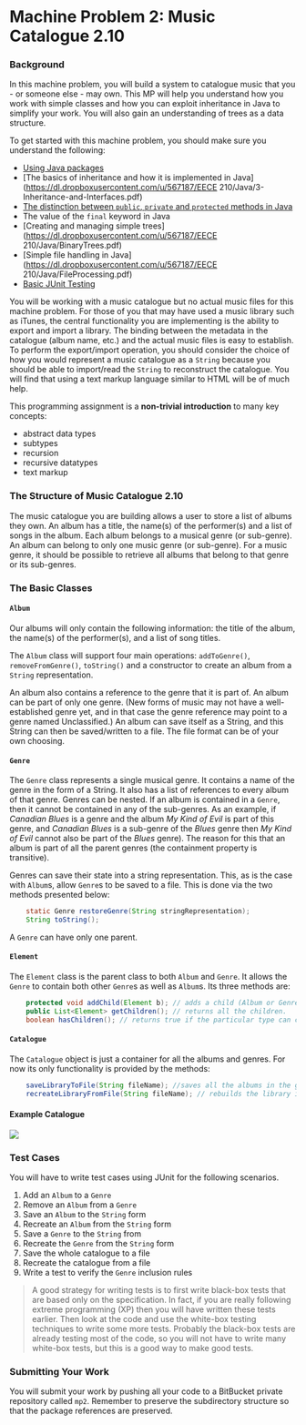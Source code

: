 Machine Problem 2: Music Catalogue 2.10
===


### Background

In this machine problem, you will build a system to catalogue music that you - or someone else - may own. This MP will help you understand how you work with simple classes and how you can exploit inheritance in Java to simplify your work. You will also gain an understanding of trees as a data structure.

To get started with this machine problem, you should make sure you understand the following:
+ [Using Java packages](http://docs.oracle.com/javase/tutorial/java/package/)
+ [The basics of inheritance and how it is implemented in Java](https://dl.dropboxusercontent.com/u/567187/EECE 210/Java/3-Inheritance-and-Interfaces.pdf)
+ [The distinction between `public`, `private` and `protected` methods in Java](http://docs.oracle.com/javase/tutorial/java/javaOO/accesscontrol.html)
+ The value of the `final` keyword in Java
+ [Creating and managing simple trees](https://dl.dropboxusercontent.com/u/567187/EECE 210/Java/BinaryTrees.pdf)
+ [Simple file handling in Java](https://dl.dropboxusercontent.com/u/567187/EECE 210/Java/FileProcessing.pdf)
+ [Basic JUnit Testing](http://www.vogella.com/articles/JUnit/article.html)

You will be working with a music catalogue but no actual music files for this machine problem. For those of you that may have used a music library such as iTunes, the central functionality you are implementing is the ability to export and import a library. The binding between the metadata in the catalogue (album name, etc.) and the actual music files is easy to establish. To perform the export/import operation, you should consider the choice of how you would represent a music catalogue as a `String` because you should be able to import/read the `String` to reconstruct the catalogue. You will find that using a text markup language similar to HTML will be of much help.

This programming assignment is a **non-trivial introduction** to many key concepts:
+ abstract data types
+ subtypes
+ recursion
+ recursive datatypes
+ text markup

### The Structure of Music Catalogue 2.10

The music catalogue you are building allows a user to store a list of albums they own. An album has a title, the name(s) of the performer(s) and a list of songs in the album. Each album belongs to a musical genre (or sub-genre). An album can belong to only one music genre (or sub-genre). For a music genre, it should be possible to retrieve all albums that belong to that genre or its sub-genres.

### The Basic Classes

#### `Album`

Our albums will only contain the following information: the title of the album, the name(s) of the performer(s),  and a list of song titles.

The `Album` class will support four main operations: `addToGenre()`, `removeFromGenre()`, `toString()` and a constructor to create an album from a `String` representation.

An album also contains a reference to the genre that it is part of. An album can be part of only one genre. (New forms of music may not have a well-established genre yet, and in that case the genre reference may point to a genre named Unclassified.) An album can save itself as a String, and this String can then be saved/written to a file. The file format can be of your own choosing.

#### `Genre`

The `Genre` class represents a single musical genre. It contains a name of the genre in the form of a String. It also has a list of references to every album of that genre. Genres can be nested. If an album is contained in a `Genre`, then it cannot be contained in any of the sub-genres. As an example, if _Canadian Blues_ is a genre and the album _My Kind of Evil_ is part of this genre, and _Canadian Blues_ is a sub-genre of the _Blues_ genre then _My Kind of Evil_ cannot also be part of the _Blues_ genre). The reason for this that an album is part of all the parent genres (the containment property is transitive).

Genres can save their state into a string representation. This, as is the case with `Album`s, allow `Genre`s to be saved to a file. This is done via the two methods presented below:

```java
	static Genre restoreGenre(String stringRepresentation);
	String toString();
```

A `Genre` can have only one parent.

#### `Element`

The `Element` class is the parent class to both `Album` and `Genre`. It allows the `Genre` to contain both other `Genre`s as well as `Album`s. Its three methods are:

```java
	protected void addChild(Element b); // adds a child (Album or Genre) to this Element.
	public List<Element> getChildren(); // returns all the children.
	boolean hasChildren(); // returns true if the particular type can contain children.
```

#### `Catalogue`

The `Catalogue` object is just a container for all the albums and genres. For now its only functionality is provided by the methods:

```java
	saveLibraryToFile(String fileName); //saves all the albums in the given file
	recreateLibraryFromFile(String fileName); // rebuilds the library information from a file
```

#### Example Catalogue

<img src="https://dl.dropboxusercontent.com/u/567187/EECE%20210/Images/MP3/CatalogueExample.jpg" />

### Test Cases

You will have to write test cases using JUnit for the following scenarios.

1. Add an `Album` to a `Genre`
2. Remove an `Album` from a `Genre`
3. Save an `Album` to the `String` form
4. Recreate an `Album` from the `String` form
5. Save a `Genre` to the `String` from
6. Recreate the `Genre` from the `String` form
7. Save the whole catalogue to a file
8. Recreate the catalogue from a file
9. Write a test to verify the `Genre` inclusion rules

> A good strategy for writing tests is to first write black-box tests that are based only on the specification. In fact, if you are really following extreme programming (XP) then you will have written these tests earlier. Then look at the code and use the white-box testing techniques to write some more tests. Probably the black-box tests are already testing most of the code, so you will not have to write many white-box tests, but this is a good way to make good tests.

### Submitting Your Work

You will submit your work by pushing all your code to a BitBucket private repository called `mp2`. Remember to preserve the subdirectory structure so that the package references are preserved.
